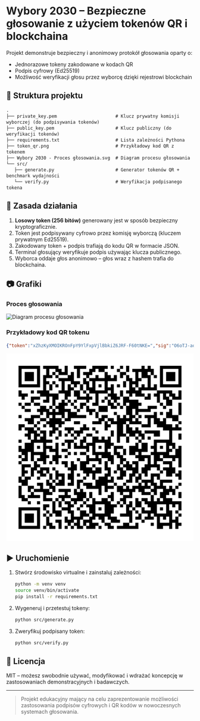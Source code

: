 # Wybory 2030 – Bezpieczne głosowanie z użyciem tokenów QR i blockchaina

Projekt demonstruje bezpieczny i anonimowy protokół głosowania oparty o:

- Jednorazowe tokeny zakodowane w kodach QR
- Podpis cyfrowy (Ed25519)
- Możliwość weryfikacji głosu przez wyborcę dzięki rejestrowi blockchain

## 🧩 Struktura projektu

```shell
.
├── private_key.pem                      # Klucz prywatny komisji wyborczej (do podpisywania tokenów)
├── public_key.pem                       # Klucz publiczny (do weryfikacji tokenów)
├── requirements.txt                     # Lista zależności Pythona
├── token_qr.png                         # Przykładowy kod QR z tokenem
├── Wybory 2030 - Proces głosowania.svg  # Diagram procesu głosowania
└── src/
   ├── generate.py                       # Generator tokenów QR + benchmark wydajności
   └── verify.py                         # Weryfikacja podpisanego tokena
```

## 🔐 Zasada działania

1. **Losowy token (256 bitów)** generowany jest w sposób bezpieczny kryptograficznie.
2. Token jest podpisywany cyfrowo przez komisję wyborczą (kluczem prywatnym Ed25519).
3. Zakodowany token + podpis trafiają do kodu QR w formacie JSON.
4. Terminal głosujący weryfikuje podpis używając klucza publicznego.
5. Wyborca oddaje głos anonimowo – głos wraz z hashem trafia do blockchaina.

## 📷 Grafiki

### Proces głosowania

![Diagram procesu głosowania](Wybory%202030%20-%20Proces%20g%C5%82osowania.svg)

### Przykładowy kod QR tokenu

```json
{"token":"xZhzKyXMOIKROnFpY9YlFxpVjlBbkiZ6JRF-F60tNKE=","sig":"O6oTJ-aoaMCzvdBmh52ESOL-8EI-VO7MTcOorG0GhAdrNTHHS0f6PzZUVQZuLf0vzGEBXwkzuxecJWAIhEidAg=="}
```

![Kod QR tokenu](token_qr.png)

## ▶️ Uruchomienie

1. Stwórz środowisko virtualne i zainstaluj zależności:

   ```bash
   python -m venv venv
   source venv/bin/activate
   pip install -r requirements.txt
   ```

2. Wygeneruj i przetestuj tokeny:

   ```bash
   python src/generate.py
   ```

3. Zweryfikuj podpisany token:

   ```bash
   python src/verify.py
   ```

## 📄 Licencja

MIT – możesz swobodnie używać, modyfikować i wdrażać koncepcję w zastosowaniach demonstracyjnych i badawczych.

---

> Projekt edukacyjny mający na celu zaprezentowanie możliwości zastosowania podpisów cyfrowych i QR kodów w nowoczesnych systemach głosowania.
